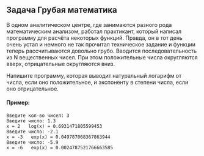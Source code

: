 ## Задача Грубая математика
В одном аналитическом центре, где занимаются разного рода математическим анализом,
работал практикант, который написал программу для расчёта некоторых функций.
Правда, он в тот день очень устал и немного не так прочитал техническое задание
и функции теперь рассчитываются довольно грубо.
Вводится последовательность из N вещественных чисел.
При этом положительные числа округляются вверх, отрицательные округляются вниз.

Напишите программу,
которая выводит натуральный логарифм от числа,
если оно положительное, и экспоненту в степени числа, если оно отрицательное.
#### Пример:
```
Введите кол-во чисел: 3
Введите число: 1.3
x = 2   log(x) = 0.6931471805599453
Введите число: -2.1
x = -3   exp(x) = 0.049787068367863944
Введите число: -5.9
x = -6   exp(x) = 0.0024787521766663585

```
